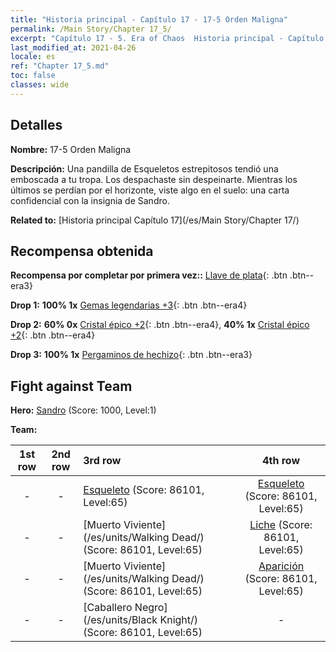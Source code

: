 ```yaml
---
title: "Historia principal - Capítulo 17 - 17-5 Orden Maligna"
permalink: /Main Story/Chapter 17_5/
excerpt: "Capítulo 17 - 5. Era of Chaos  Historia principal - Capítulo 17_5. 17-5 Orden Maligna"
last_modified_at: 2021-04-26
locale: es
ref: "Chapter 17_5.md"
toc: false
classes: wide
---
```


## Detalles

 **Nombre:** 17-5 Orden Maligna

 **Descripción:** Una pandilla de Esqueletos estrepitosos tendió una emboscada a tu tropa. Los despachaste sin despeinarte. Mientras los últimos se perdían por el horizonte, viste algo en el suelo: una carta confidencial con la insignia de Sandro.

 **Related to:** [Historia principal Capítulo 17](/es/Main Story/Chapter 17/)

## Recompensa obtenida

 **Recompensa por completar por primera vez::** [Llave de plata](/ItemsES/con_693/){: .btn .btn--era3}

 **Drop 1:** **100% 1x** [Gemas legendarias +3](/ItemsES/mat_58/){: .btn .btn--era4}

 **Drop 2:** **60% 0x** [Cristal épico +2](/ItemsES/mat_52/){: .btn .btn--era4}, **40% 1x** [Cristal épico +2](/ItemsES/mat_52/){: .btn .btn--era4}

 **Drop 3:** **100% 1x** [Pergaminos de hechizo](/ItemsES/con_694/){: .btn .btn--era3}


## Fight against Team
 **Hero:** [Sandro](/es/heroes/Sandro/) (Score: 1000, Level:1)

 **Team:**


  | 1st row | 2nd row | 3rd row | 4th row |
  |:----:|:----:|:----|:----:|
  | - | - | [Esqueleto](/es/units/Skeleton/) (Score: 86101, Level:65)  | [Esqueleto](/es/units/Skeleton/) (Score: 86101, Level:65)  |
  | - | - | [Muerto Viviente](/es/units/Walking Dead/) (Score: 86101, Level:65)  | [Liche](/es/units/Lich/) (Score: 86101, Level:65)  |
  | - | - | [Muerto Viviente](/es/units/Walking Dead/) (Score: 86101, Level:65)  | [Aparición](/es/units/Wight/) (Score: 86101, Level:65)  |
  | - | - | [Caballero Negro](/es/units/Black Knight/) (Score: 86101, Level:65)  | - |


